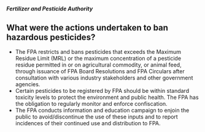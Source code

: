 ##### Fertilizer and Pesticide Authority

## What were the actions undertaken to ban hazardous pesticides?


 - The FPA restricts and bans pesticides that exceeds the Maximum Residue Limit (MRL) or the maximum concentration of a pesticide residue permitted in or on agricultural commodity, or animal feed, through issuance of FPA Board Resolutions and FPA Circulars after consultation with various industry stakeholders and other government agencies.
 - Certain pesticides to be registered by FPA should be within standard toxicity levels to protect the environment and public health. The FPA has the obligation to regularly monitor and enforce confiscation.
 - The FPA conducts information and education campaign to enjoin the public to avoid/discontinue the use of these inputs and to report incidences of their continued use and distribution to FPA.
